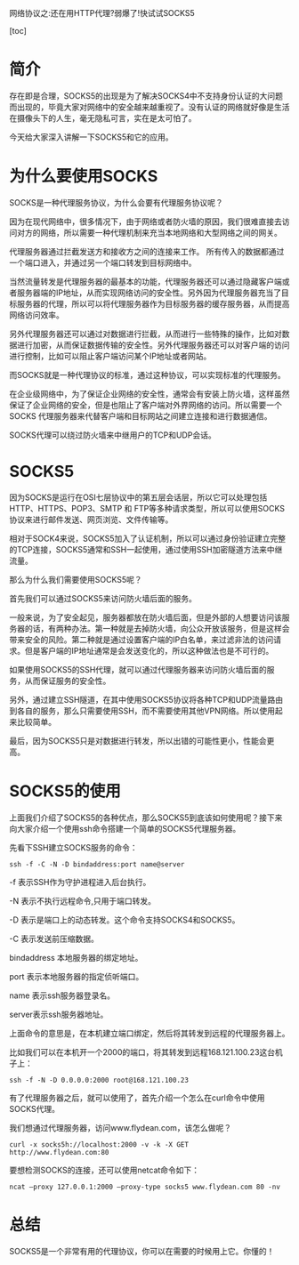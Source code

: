网络协议之:还在用HTTP代理?弱爆了!快试试SOCKS5

[toc]

# 简介

存在即是合理，SOCKS5的出现是为了解决SOCKS4中不支持身份认证的大问题而出现的，毕竟大家对网络中的安全越来越重视了。没有认证的网络就好像是生活在摄像头下的人生，毫无隐私可言，实在是太可怕了。

今天给大家深入讲解一下SOCKS5和它的应用。

# 为什么要使用SOCKS

SOCKS是一种代理服务协议，为什么会要有代理服务协议呢？

因为在现代网络中，很多情况下，由于网络或者防火墙的原因，我们很难直接去访问对方的网络，所以需要一种代理机制来充当本地网络和大型网络之间的网关。

代理服务器通过拦截发送方和接收方之间的连接来工作。 所有传入的数据都通过一个端口进入，并通过另一个端口转发到目标网络中。

当然流量转发是代理服务器的最基本的功能，代理服务器还可以通过隐藏客户端或者服务器端的IP地址，从而实现网络访问的安全性。另外因为代理服务器充当了目标服务器的代理，所以可以将代理服务器作为目标服务器的缓存服务器，从而提高网络访问效率。

另外代理服务器还可以通过对数据进行拦截，从而进行一些特殊的操作，比如对数据进行加密，从而保证数据传输的安全性。另外代理服务器还可以对客户端的访问进行控制，比如可以阻止客户端访问某个IP地址或者网站。

而SOCKS就是一种代理协议的标准，通过这种协议，可以实现标准的代理服务。

在企业级网络中，为了保证企业网络的安全性，通常会有安装上防火墙，这样虽然保证了企业网络的安全，但是也阻止了客户端对外界网络的访问。所以需要一个SOCKS 代理服务器来代替客户端和目标网站之间建立连接和进行数据通信。

SOCKS代理可以绕过防火墙来中继用户的TCP和UDP会话。

# SOCKS5

因为SOCKS是运行在OSI七层协议中的第五层会话层，所以它可以处理包括HTTP、HTTPS、POP3、SMTP 和 FTP等多种请求类型，所以可以使用SOCKS协议来进行邮件发送、网页浏览、文件传输等。

相对于SOCK4来说，SOCKS5加入了认证机制，所以可以通过身份验证建立完整的TCP连接，SOCKS5通常和SSH一起使用，通过使用SSH加密隧道方法来中继流量。

那么为什么我们需要使用SOCKS5呢？

首先我们可以通过SOCKS5来访问防火墙后面的服务。

一般来说，为了安全起见，服务器都放在防火墙后面，但是外部的人想要访问该服务器的话，有两种办法。第一种就是去掉防火墙，向公众开放该服务，但是这样会带来安全的风险。第二种就是通过设置客户端的IP白名单，来过滤非法的访问请求。但是客户端的IP地址通常是会发送变化的，所以这种做法也是不可行的。

如果使用SOCKS5的SSH代理，就可以通过代理服务器来访问防火墙后面的服务，从而保证服务的安全性。

另外，通过建立SSH隧道，在其中使用SOCKS5协议将各种TCP和UDP流量路由到各自的服务，那么只需要使用SSH，而不需要使用其他VPN网络。所以使用起来比较简单。

最后，因为SOCKS5只是对数据进行转发，所以出错的可能性更小，性能会更高。

# SOCKS5的使用

上面我们介绍了SOCKS5的各种优点，那么SOCKS5到底该如何使用呢？接下来向大家介绍一个使用ssh命令搭建一个简单的SOCKS5代理服务器。

先看下SSH建立SOCKS服务的命令：

```
ssh -f -C -N -D bindaddress:port name@server
```

-f 表示SSH作为守护进程进入后台执行。

-N 表示不执行远程命令,只用于端口转发。

-D 表示是端口上的动态转发。这个命令支持SOCKS4和SOCKS5。

-C 表示发送前压缩数据。

bindaddress 本地服务器的绑定地址。

port 表示本地服务器的指定侦听端口。

name 表示ssh服务器登录名。

server表示ssh服务器地址。

上面命令的意思是，在本机建立端口绑定，然后将其转发到远程的代理服务器上。

比如我们可以在本机开一个2000的端口，将其转发到远程168.121.100.23这台机子上：

```
ssh -f -N -D 0.0.0.0:2000 root@168.121.100.23
```

有了代理服务器之后，就可以使用了，首先介绍一个怎么在curl命令中使用SOCKS代理。

我们想通过代理服务器，访问www.flydean.com，该怎么做呢？

```
curl -x socks5h://localhost:2000 -v -k -X GET http://www.flydean.com:80
```

要想检测SOCKS的连接，还可以使用netcat命令如下：

```
ncat –proxy 127.0.0.1:2000 –proxy-type socks5 www.flydean.com 80 -nv

```

# 总结

SOCKS5是一个非常有用的代理协议，你可以在需要的时候用上它。你懂的！












